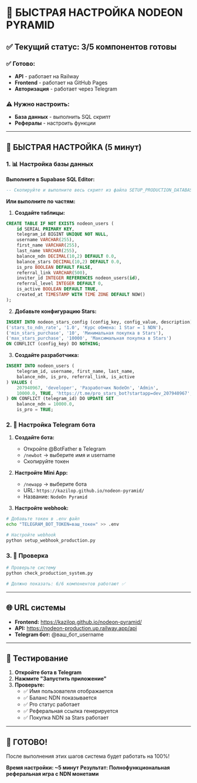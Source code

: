 # 🚀 БЫСТРАЯ НАСТРОЙКА NODEON PYRAMID

## ✅ Текущий статус: 3/5 компонентов готовы

### ✅ Готово:
- **API** - работает на Railway
- **Frontend** - работает на GitHub Pages  
- **Авторизация** - работает через Telegram

### ⚠️ Нужно настроить:
- **База данных** - выполнить SQL скрипт
- **Рефералы** - настроить функции

---

## 🔧 БЫСТРАЯ НАСТРОЙКА (5 минут)

### 1. 📊 Настройка базы данных

**Выполните в Supabase SQL Editor:**

```sql
-- Скопируйте и выполните весь скрипт из файла SETUP_PRODUCTION_DATABASE.sql
```

**Или выполните по частям:**

1. **Создайте таблицы:**
```sql
CREATE TABLE IF NOT EXISTS nodeon_users (
    id SERIAL PRIMARY KEY,
    telegram_id BIGINT UNIQUE NOT NULL,
    username VARCHAR(255),
    first_name VARCHAR(255),
    last_name VARCHAR(255),
    balance_ndn DECIMAL(10,2) DEFAULT 0.0,
    balance_stars DECIMAL(10,2) DEFAULT 0.0,
    is_pro BOOLEAN DEFAULT FALSE,
    referral_link VARCHAR(500),
    inviter_id INTEGER REFERENCES nodeon_users(id),
    referral_level INTEGER DEFAULT 0,
    is_active BOOLEAN DEFAULT TRUE,
    created_at TIMESTAMP WITH TIME ZONE DEFAULT NOW()
);
```

2. **Добавьте конфигурацию Stars:**
```sql
INSERT INTO nodeon_stars_config (config_key, config_value, description) VALUES
('stars_to_ndn_rate', '1.0', 'Курс обмена: 1 Star = 1 NDN'),
('min_stars_purchase', '10', 'Минимальная покупка в Stars'),
('max_stars_purchase', '10000', 'Максимальная покупка в Stars')
ON CONFLICT (config_key) DO NOTHING;
```

3. **Создайте разработчика:**
```sql
INSERT INTO nodeon_users (
    telegram_id, username, first_name, last_name, 
    balance_ndn, is_pro, referral_link, is_active
) VALUES (
    207940967, 'developer', 'Разработчик NodeOn', 'Admin',
    10000.0, TRUE, 'https://t.me/pro_stars_bot?startapp=dev_207940967', TRUE
) ON CONFLICT (telegram_id) DO UPDATE SET
    balance_ndn = 10000.0,
    is_pro = TRUE;
```

### 2. 🤖 Настройка Telegram бота

1. **Создайте бота:**
   - Откройте @BotFather в Telegram
   - `/newbot` → выберите имя и username
   - Скопируйте токен

2. **Настройте Mini App:**
   - `/newapp` → выберите бота
   - URL: `https://kazilop.github.io/nodeon-pyramid/`
   - Название: `NodeOn Pyramid`

3. **Настройте webhook:**
```bash
# Добавьте токен в .env файл
echo "TELEGRAM_BOT_TOKEN=ваш_токен" >> .env

# Настройте webhook
python setup_webhook_production.py
```

### 3. 🧪 Проверка

```bash
# Проверьте систему
python check_production_system.py

# Должно показать: 6/6 компонентов работают ✅
```

---

## 🌐 URL системы

- **Frontend:** https://kazilop.github.io/nodeon-pyramid/
- **API:** https://nodeon-production.up.railway.app/api
- **Telegram бот:** @ваш_бот_username

---

## 📱 Тестирование

1. **Откройте бота в Telegram**
2. **Нажмите "Запустить приложение"**
3. **Проверьте:**
   - ✅ Имя пользователя отображается
   - ✅ Баланс NDN показывается
   - ✅ Pro статус работает
   - ✅ Реферальная ссылка генерируется
   - ✅ Покупка NDN за Stars работает

---

## 🎉 ГОТОВО!

После выполнения этих шагов система будет работать на 100%!

**Время настройки: ~5 минут**
**Результат: Полнофункциональная реферальная игра с NDN монетами**
